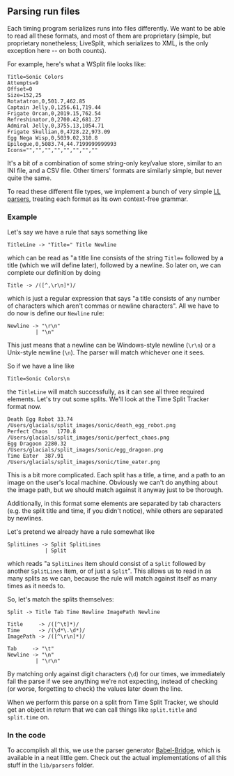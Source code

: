 ## Parsing run files
Each timing program serializes runs into files differently. We want to be able to read all these formats, and most of
them are proprietary (simple, but proprietary nonetheless; LiveSplit, which serializes to XML, is the only exception
here -- on both counts).

For example, here's what a WSplit file looks like:

    Title=Sonic Colors
    Attempts=9
    Offset=0
    Size=152,25
    Rotatatron,0,501.7,462.85
    Captain Jelly,0,1256.61,719.44
    Frigate Orcan,0,2019.15,762.54
    Refreshinator,0,2700.42,681.27
    Admiral Jelly,0,3755.13,1054.71
    Frigate Skullian,0,4728.22,973.09
    Egg Nega Wisp,0,5039.02,310.8
    Epilogue,0,5083.74,44.7199999999993
    Icons="","","","","","","",""

It's a bit of a combination of some string-only key/value store, similar to an INI file, and a CSV file. Other timers'
formats are similarly simple, but never quite the same.

To read these different file types, we implement a bunch of very simple [LL parsers][2], treating each format as its own
context-free grammar.

### Example
Let's say we have a rule that says something like

    TitleLine -> "Title=" Title Newline

which can be read as "a title line consists of the string `Title=` followed by a title (which we will define later),
followed by a newline. So later on, we can complete our definition by doing

    Title -> /([^,\r\n]*)/

which is just a regular expression that says "a title consists of any number of characters which aren't commas or
newline characters". All we have to do now is define our `Newline` rule:

    Newline -> "\r\n"
             | "\n"

This just means that a newline can be Windows-style newline (`\r\n`) or a Unix-style newline (`\n`). The parser will
match whichever one it sees.

So if we have a line like

    Title=Sonic Colors\n

the `TitleLine` will match successfully, as it can see all three required elements. Let's try out some splits. We'll
look at the Time Split Tracker format now.

    Death Egg Robot	33.74
    /Users/glacials/split_images/sonic/death_egg_robot.png
    Perfect Chaos	1770.8
    /Users/glacials/split_images/sonic/perfect_chaos.png
    Egg Dragoon	2280.32
    /Users/glacials/split_images/sonic/egg_dragoon.png
    Time Eater	387.91
    /Users/glacials/split_images/sonic/time_eater.png

This is a bit more complicated. Each split has a title, a time, and a path to an image on the user's local machine.
Obviously we can't do anything about the image path, but we should match against it anyway just to be thorough.

Additionally, in this format some elements are separated by tab characters (e.g. the split title and time, if you didn't
notice), while others are separated by newlines.

Let's pretend we already have a rule somewhat like

    SplitLines -> Split SplitLines
                | Split

which reads "a `SplitLines` item should consist of a `Split` followed by another `SplitLines` item, or of just a
`Split`". This allows us to read in as many splits as we can, because the rule will match against itself as many times
as it needs to.

So, let's match the splits themselves:

    Split -> Title Tab Time Newline ImagePath Newline

    Title     -> /([^\t]*)/
    Time      -> /(\d*\.\d*)/
    ImagePath -> /([^\r\n]*)/

    Tab     -> "\t"
    Newline -> "\n"
             | "\r\n"

By matching only against digit characters (`\d`) for our times, we immediately fail the parse if we see anything we're
not expecting, instead of checking (or worse, forgetting to check) the values later down the line.

When we perform this parse on a split from Time Split Tracker, we should get an object in return that we can call things
like `split.title` and `split.time` on.

### In the code
To accomplish all this, we use the parser generator [Babel-Bridge][2], which is available in a neat little gem. Check
out the actual implementations of all this stuff in the `lib/parsers` folder.

[1]: http://en.wikipedia.org/wiki/LL_parser
[2]: https://github.com/shanebdavis/Babel-Bridge
